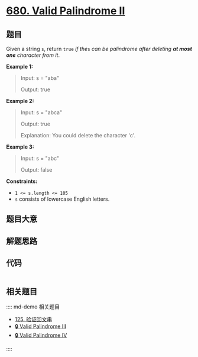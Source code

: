 # [680. Valid Palindrome II](https://leetcode.com/problems/valid-palindrome-ii/)

## 题目

Given a string `s`, return `true` _if the_`s` _can be palindrome after
deleting **at most one** character from it_.



**Example 1:**

> Input: s = "aba"
> 
> Output: true

**Example 2:**

> Input: s = "abca"
> 
> Output: true
> 
> Explanation: You could delete the character 'c'.

**Example 3:**

> Input: s = "abc"
> 
> Output: false

**Constraints:**

  * `1 <= s.length <= 105`
  * `s` consists of lowercase English letters.


## 题目大意

## 解题思路

## 代码

```javascript

```

## 相关题目

:::: md-demo 相关题目
- [125. 验证回文串](./0125.md)
- [🔒 Valid Palindrome III](https://leetcode.com/problems/valid-palindrome-iii)
- [🔒 Valid Palindrome IV](https://leetcode.com/problems/valid-palindrome-iv)

::::
